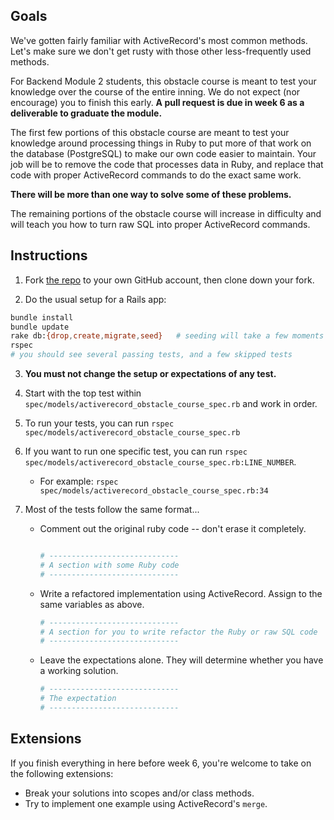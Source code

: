 ## Goals

We've gotten fairly familiar with ActiveRecord's most common methods. Let's make sure we don't get rusty with those other less-frequently used methods.

For Backend Module 2 students, this obstacle course is meant to test your knowledge over the course of the entire inning. We do not expect (nor encourage) you to finish this early. **A pull request is due in week 6 as a deliverable to graduate the module.**

The first few portions of this obstacle course are meant to test your knowledge around processing things in Ruby to put more of that work on the database (PostgreSQL) to make our own code easier to maintain. Your job will be to remove the code that processes data in Ruby, and replace that code with proper ActiveRecord commands to do the exact same work.

**There will be more than one way to solve some of these problems.**

The remaining portions of the obstacle course will increase in difficulty and will teach you how to turn raw SQL into proper ActiveRecord commands.


## Instructions

1. Fork [the repo](https://github.com/turingschool-projects/activerecord-obstacle-course) to your own GitHub account, then clone down your fork.

2. Do the usual setup for a Rails app:

```bash
bundle install
bundle update
rake db:{drop,create,migrate,seed}   # seeding will take a few moments
rspec
# you should see several passing tests, and a few skipped tests
```

3. **You must not change the setup or expectations of any test.**

4. Start with the top test within `spec/models/activerecord_obstacle_course_spec.rb` and work in order.

5. To run your tests, you can run `rspec spec/models/activerecord_obstacle_course_spec.rb`

6. If you want to run one specific test, you can run `rspec spec/models/activerecord_obstacle_course_spec.rb:LINE_NUMBER`.

    * For example: `rspec spec/models/activerecord_obstacle_course_spec.rb:34`

7. Most of the tests follow the same format...

    * Comment out the original ruby code -- don't erase it completely.

      ```ruby

      # -----------------------------
      # A section with some Ruby code
      # -----------------------------

      ```

    * Write a refactored implementation using ActiveRecord. Assign to the same variables as above.

      ```ruby
      # -----------------------------
      # A section for you to write refactor the Ruby or raw SQL code
      # -----------------------------
      ```

    * Leave the expectations alone. They will determine whether you have a working solution.

      ```ruby
      # -----------------------------
      # The expectation
      # -----------------------------
      ```


## Extensions

If you finish everything in here before week 6, you're welcome to take on the following extensions:

* Break your solutions into scopes and/or class methods.
* Try to implement one example using ActiveRecord's `merge`.
